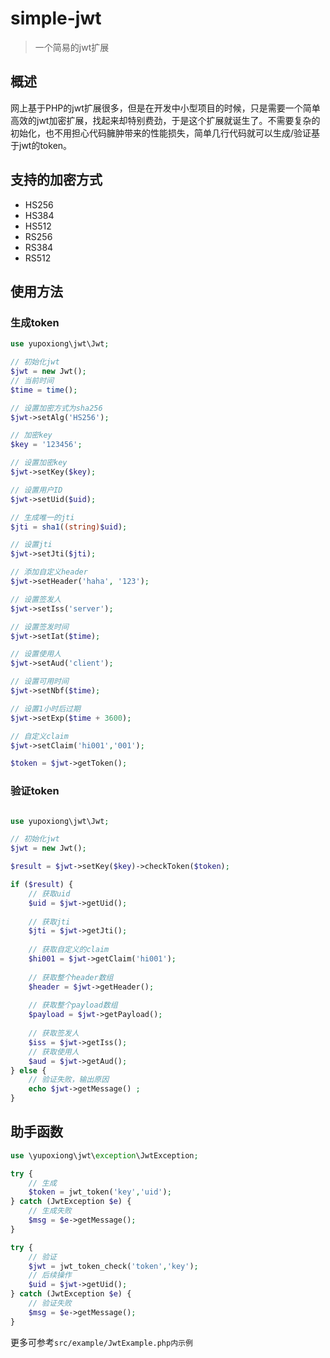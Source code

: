 # simple-jwt

> 一个简易的jwt扩展

## 概述
网上基于PHP的jwt扩展很多，但是在开发中小型项目的时候，只是需要一个简单高效的jwt加密扩展，找起来却特别费劲，于是这个扩展就诞生了。不需要复杂的初始化，也不用担心代码臃肿带来的性能损失，简单几行代码就可以生成/验证基于jwt的token。

## 支持的加密方式

- HS256
- HS384
- HS512
- RS256
- RS384
- RS512

## 使用方法

### 生成token

```php
use yupoxiong\jwt\Jwt;

// 初始化jwt
$jwt = new Jwt();
// 当前时间
$time = time();

// 设置加密方式为sha256
$jwt->setAlg('HS256');

// 加密key
$key = '123456';

// 设置加密key
$jwt->setKey($key);

// 设置用户ID
$jwt->setUid($uid);

// 生成唯一的jti
$jti = sha1((string)$uid);

// 设置jti
$jwt->setJti($jti);

// 添加自定义header
$jwt->setHeader('haha', '123');

// 设置签发人
$jwt->setIss('server');

// 设置签发时间
$jwt->setIat($time);

// 设置使用人
$jwt->setAud('client');

// 设置可用时间
$jwt->setNbf($time);

// 设置1小时后过期
$jwt->setExp($time + 3600);

// 自定义claim
$jwt->setClaim('hi001','001');

$token = $jwt->getToken();

```

### 验证token

```php

use yupoxiong\jwt\Jwt;

// 初始化jwt
$jwt = new Jwt();

$result = $jwt->setKey($key)->checkToken($token);

if ($result) {
    // 获取uid
    $uid = $jwt->getUid();
    
    // 获取jti
    $jti = $jwt->getJti();
    
    // 获取自定义的claim
    $hi001 = $jwt->getClaim('hi001');
    
    // 获取整个header数组
    $header = $jwt->getHeader();
    
    // 获取整个payload数组
    $payload = $jwt->getPayload();
    
    // 获取签发人
    $iss = $jwt->getIss();
    // 获取使用人
    $aud = $jwt->getAud();
} else {
    // 验证失败，输出原因
    echo $jwt->getMessage() ;
}
```

## 助手函数

```php
use \yupoxiong\jwt\exception\JwtException;

try {   
    // 生成
    $token = jwt_token('key','uid');
} catch (JwtException $e) {
    // 生成失败
    $msg = $e->getMessage();
}

try {   
    // 验证
    $jwt = jwt_token_check('token','key');
    // 后续操作
    $uid = $jwt->getUid();
} catch (JwtException $e) {
    // 验证失败
    $msg = $e->getMessage();
}

```

更多可参考`src/example/JwtExample.php内示例`

